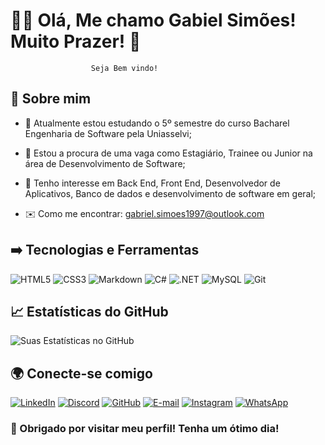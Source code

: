 
# 🧑‍💻 Olá,  Me chamo Gabiel Simões! Muito Prazer! 🤝

                      Seja Bem vindo! 

## 🔎 Sobre mim
- 📘  Atualmente estou estudando o 5º semestre do curso Bacharel Engenharia de Software pela Uniasselvi;

- 👀 Estou a procura de uma vaga como Estagiário, Trainee ou Junior na área de Desenvolvimento de Software;

- 🌿 Tenho interesse em Back End, Front End, Desenvolvedor de Aplicativos, Banco de dados e desenvolvimento de software em geral;
- ✉️ Como me encontrar: gabriel.simoes1997@outlook.com

## ➡️ Tecnologias e Ferramentas 
![HTML5](https://img.shields.io/badge/HTML5-E34F26?style=for-the-badge&logo=html5&logoColor=white) 
![CSS3](https://img.shields.io/badge/CSS3-1572B6?style=for-the-badge&logo=css3&logoColor=white)
![Markdown](https://img.shields.io/badge/Markdown-000?style=for-the-badge&logo=markdown)
![C#](https://img.shields.io/badge/C%23-239120?style=for-the-badge&logo=c-sharp&logoColor=white)
![.NET](https://img.shields.io/badge/.NET-5C2D91?style=for-the-badge&logo=.net&logoColor=white)
![MySQL](https://img.shields.io/badge/MySQL-00000F?style=for-the-badge&logo=mysql&logoColor=white)
![Git](https://img.shields.io/badge/GIT-E44C30?style=for-the-badge&logo=git&logoColor=white)

## 📈 Estatísticas do GitHub 

![Suas Estatísticas no GitHub](https://github-readme-stats.vercel.app/api?username=oGabrielSimoes&show_icons=true&theme=radical)

##  🌍 Conecte-se comigo

[![LinkedIn](https://img.shields.io/badge/LinkedIn-0077B5?style=for-the-badge&logo=linkedin&logoColor=white)](https://www.linkedin.com/in/simoesgabriel)
[![Discord](https://img.shields.io/badge/Discord-7289DA?style=for-the-badge&logo=discord&logoColor=white)](https://discord.com/channels/@o_bielsimoes/)
[![GitHub](https://img.shields.io/badge/GitHub-100000?style=for-the-badge&logo=github&logoColor=white)](https://github.com/oGabrielSimoes)
[![E-mail](https://img.shields.io/badge/-Email-000?style=for-the-badge&logo=microsoft-outlook&logoColor=007BFF)](mailto:gabriel.simoes1997@Outlook.com)
[![Instagram](https://img.shields.io/badge/-Instagram-%23E4405F?style=for-the-badge&logo=instagram&logoColor=white)](https://www.instagram.com/o_bielsimoes/)
[![WhatsApp](https://img.shields.io/badge/WhatsApp-25D366?style=for-the-badge&logo=whatsapp&logoColor=white)](https://wa.me/+5551984410289)

### 🙂 Obrigado por visitar meu perfil! Tenha um ótimo dia!
